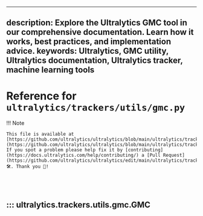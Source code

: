 ______________________________________________________________________

## description: Explore the Ultralytics GMC tool in our comprehensive documentation. Learn how it works, best practices, and implementation advice. keywords: Ultralytics, GMC utility, Ultralytics documentation, Ultralytics tracker, machine learning tools

# Reference for `ultralytics/trackers/utils/gmc.py`

!!! Note

```
This file is available at [https://github.com/ultralytics/ultralytics/blob/main/ultralytics/trackers/utils/gmc.py](https://github.com/ultralytics/ultralytics/blob/main/ultralytics/trackers/utils/gmc.py). If you spot a problem please help fix it by [contributing](https://docs.ultralytics.com/help/contributing/) a [Pull Request](https://github.com/ultralytics/ultralytics/edit/main/ultralytics/trackers/utils/gmc.py) 🛠️. Thank you 🙏!
```

<br><br>

## ::: ultralytics.trackers.utils.gmc.GMC

<br><br>

